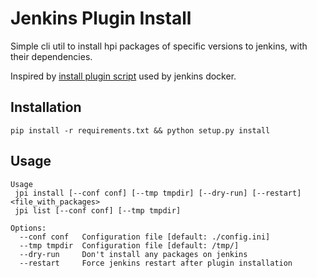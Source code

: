 

Jenkins Plugin Install
============

Simple cli util to install hpi packages of specific versions to jenkins, with their dependencies.

Inspired by [install plugin script](https://github.com/jenkinsci/docker/blob/master/install-plugins.sh) used by jenkins docker.

Installation
----
```
pip install -r requirements.txt && python setup.py install
```

Usage
-----
```
Usage
 jpi install [--conf conf] [--tmp tmpdir] [--dry-run] [--restart] <file_with_packages>
 jpi list [--conf conf] [--tmp tmpdir]

Options:
  --conf conf   Configuration file [default: ./config.ini]
  --tmp tmpdir  Configuration file [default: /tmp/]
  --dry-run     Don't install any packages on jenkins
  --restart     Force jenkins restart after plugin installation
```

